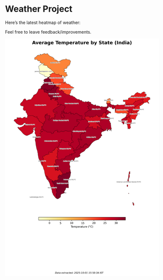 # Weather Project

Here’s the latest heatmap of weather:

Feel free to leave feedback/improvements.

![India Heatmap](docs/assets/india_heatmap.png?v=DD0074)
